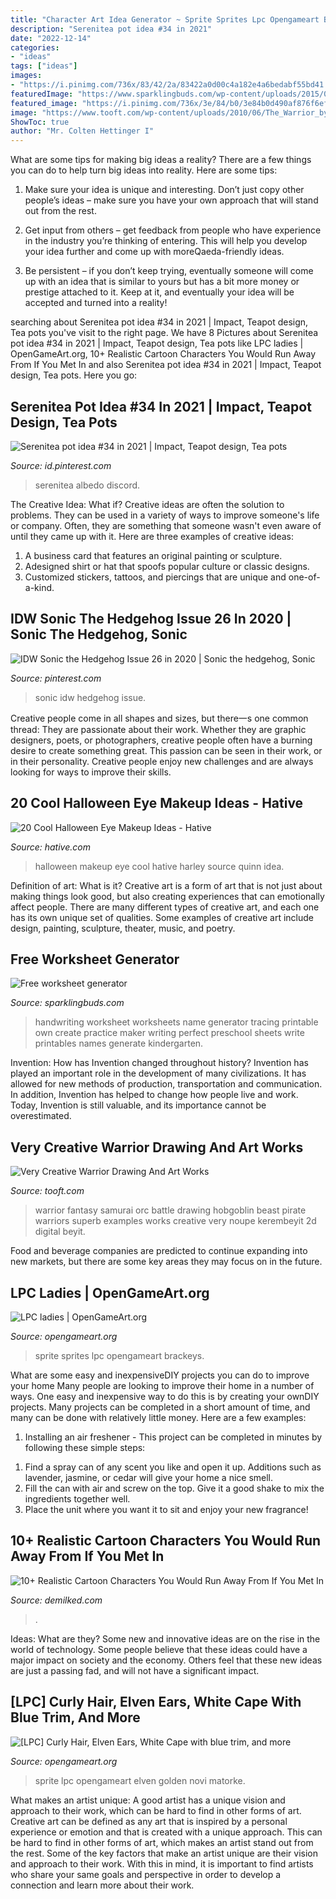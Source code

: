 ```yaml
---
title: "Character Art Idea Generator ~ Sprite Sprites Lpc Opengameart Brackeys"
description: "Serenitea pot idea #34 in 2021"
date: "2022-12-14"
categories:
- "ideas"
tags: ["ideas"]
images:
- "https://i.pinimg.com/736x/83/42/2a/83422a0d00c4a182e4a6bedabf55bd41.jpg"
featuredImage: "https://www.sparklingbuds.com/wp-content/uploads/2015/04/Free-handwriting-worksheet-generator-1.jpg"
featured_image: "https://i.pinimg.com/736x/3e/84/b0/3e84b0d490af876f6ef92f46651133a9.jpg"
image: "https://www.tooft.com/wp-content/uploads/2010/06/The_Warrior_by_kerembeyit_thumb.jpg"
ShowToc: true
author: "Mr. Colten Hettinger I"
---
```



What are some tips for making big ideas a reality?
There are a few things you can do to help turn big ideas into reality. Here are some tips:
1. Make sure your idea is unique and interesting. Don’t just copy other people’s ideas – make sure you have your own approach that will stand out from the rest.

2. Get input from others – get feedback from people who have experience in the industry you’re thinking of entering. This will help you develop your idea further and come up with moreQaeda-friendly ideas.

3. Be persistent – if you don’t keep trying, eventually someone will come up with an idea that is similar to yours but has a bit more money or prestige attached to it. Keep at it, and eventually your idea will be accepted and turned into a reality!

	

		
searching about Serenitea pot idea #34 in 2021 | Impact, Teapot design, Tea pots you've visit to the right page. We have 8 Pictures about Serenitea pot idea #34 in 2021 | Impact, Teapot design, Tea pots like LPC ladies | OpenGameArt.org, 10+ Realistic Cartoon Characters You Would Run Away From If You Met In and also Serenitea pot idea #34 in 2021 | Impact, Teapot design, Tea pots. Here you go:
		
    
## Serenitea Pot Idea #34 In 2021 | Impact, Teapot Design, Tea Pots

<img loading=lazy src="https://i.pinimg.com/736x/83/42/2a/83422a0d00c4a182e4a6bedabf55bd41.jpg" onerror="this.onerror=null;this.src='https://tse2.mm.bing.net/th?id=OIP.3TF2FwS9JvXoYblCf58eIgHaEo&amp;pid=15.1';" alt="Serenitea pot idea #34 in 2021 | Impact, Teapot design, Tea pots">

_Source: id.pinterest.com_

>serenitea albedo discord. 

	

The Creative Idea: What if?
Creative ideas are often the solution to problems. They can be used in a variety of ways to improve someone's life or company. Often, they are something that someone wasn't even aware of until they came up with it. Here are three examples of creative ideas: 
1. A business card that features an original painting or sculpture. 
2. Adesigned shirt or hat that spoofs popular culture or classic designs. 
3. Customized stickers, tattoos, and piercings that are unique and one-of-a-kind.

    
## IDW Sonic The Hedgehog Issue 26 In 2020 | Sonic The Hedgehog, Sonic

<img loading=lazy src="https://i.pinimg.com/736x/3e/84/b0/3e84b0d490af876f6ef92f46651133a9.jpg" onerror="this.onerror=null;this.src='https://tse1.mm.bing.net/th?id=OIP.vjwq9Mh2HskLtWOcvgIMVwHaJ3&amp;pid=15.1';" alt="IDW Sonic the Hedgehog Issue 26 in 2020 | Sonic the hedgehog, Sonic">

_Source: pinterest.com_

>sonic idw hedgehog issue. 

	

Creative people come in all shapes and sizes, but there一s one common thread: They are passionate about their work. Whether they are graphic designers, poets, or photographers, creative people often have a burning desire to create something great. This passion can be seen in their work, or in their personality. Creative people enjoy new challenges and are always looking for ways to improve their skills.

    
## 20 Cool Halloween Eye Makeup Ideas - Hative

<img loading=lazy src="https://hative.com/wp-content/uploads/2014/10/halloween-eye-makeup/2-halloween-eye-makeup-ideas.jpg" onerror="this.onerror=null;this.src='https://tse1.mm.bing.net/th?id=OIP.xEtm6fy4gnzYyJmpoZWIUgHaJr&amp;pid=15.1';" alt="20 Cool Halloween Eye Makeup Ideas - Hative">

_Source: hative.com_

>halloween makeup eye cool hative harley source quinn idea. 

	

Definition of art: What is it?
Creative art is a form of art that is not just about making things look good, but also creating experiences that can emotionally affect people. There are many different types of creative art, and each one has its own unique set of qualities. Some examples of creative art include design, painting, sculpture, theater, music, and poetry.

    
## Free Worksheet Generator

<img loading=lazy src="https://www.sparklingbuds.com/wp-content/uploads/2015/04/Free-handwriting-worksheet-generator-1.jpg" onerror="this.onerror=null;this.src='https://tse2.mm.bing.net/th?id=OIP.MsnvMIddfCekrH4dAwGqYQHaKb&amp;pid=15.1';" alt="Free worksheet generator">

_Source: sparklingbuds.com_

>handwriting worksheet worksheets name generator tracing printable own create practice maker writing perfect preschool sheets write printables names generate kindergarten. 

	

Invention: How has Invention changed throughout history?
Invention has played an important role in the development of many civilizations. It has allowed for new methods of production, transportation and communication. In addition, Invention has helped to change how people live and work. Today, Invention is still valuable, and its importance cannot be overestimated.

    
## Very Creative Warrior Drawing And Art Works

<img loading=lazy src="https://www.tooft.com/wp-content/uploads/2010/06/The_Warrior_by_kerembeyit_thumb.jpg" onerror="this.onerror=null;this.src='https://tse2.mm.bing.net/th?id=OIP.FwIXboLtTRuPzEcBrcBiSAHaK0&amp;pid=15.1';" alt="Very Creative Warrior Drawing And Art Works">

_Source: tooft.com_

>warrior fantasy samurai orc battle drawing hobgoblin beast pirate warriors superb examples works creative very noupe kerembeyit 2d digital beyit. 

	

Food and beverage companies are predicted to continue expanding into new markets, but there are some key areas they may focus on in the future.

    
## LPC Ladies | OpenGameArt.org

<img loading=lazy src="https://opengameart.org/sites/default/files/femalelightfullsheet.png" onerror="this.onerror=null;this.src='https://tse3.mm.bing.net/th?id=OIP.4C0sGai1M6QT8nsU3OT6CAHaL9&amp;pid=15.1';" alt="LPC ladies | OpenGameArt.org">

_Source: opengameart.org_

>sprite sprites lpc opengameart brackeys. 

	

What are some easy and inexpensiveDIY projects you can do to improve your home
Many people are looking to improve their home in a number of ways. One easy and inexpensive way to do this is by creating your ownDIY projects. Many projects can be completed in a short amount of time, and many can be done with relatively little money. Here are a few examples: 
1. Installing an air freshener - This project can be completed in minutes by following these simple steps: 

1) Find a spray can of any scent you like and open it up. Additions such as lavender, jasmine, or cedar will give your home a nice smell. 
2) Fill the can with air and screw on the top. Give it a good shake to mix the ingredients together well. 
3) Place the unit where you want it to sit and enjoy your new fragrance!

    
## 10+ Realistic Cartoon Characters You Would Run Away From If You Met In

<img loading=lazy src="https://www.demilked.com/magazine/wp-content/uploads/2017/06/realistic-cartoon-characters-3d-real-life-raw.png" onerror="this.onerror=null;this.src='https://tse3.mm.bing.net/th?id=OIP.oCqrGoBhBltFfLNUs_5MUQHaD4&amp;pid=15.1';" alt="10+ Realistic Cartoon Characters You Would Run Away From If You Met In">

_Source: demilked.com_

>. 

	

Ideas: What are they?
Some new and innovative ideas are on the rise in the world of technology. Some people believe that these ideas could have a major impact on society and the economy. Others feel that these new ideas are just a passing fad, and will not have a significant impact.

    
## [LPC] Curly Hair, Elven Ears, White Cape With Blue Trim, And More

<img loading=lazy src="https://opengameart.org/sites/default/files/canvas.png" onerror="this.onerror=null;this.src='https://tse1.mm.bing.net/th?id=OIP.4HuPgwilSWPIgx0J5efgKgHaL9&amp;pid=15.1';" alt="[LPC] Curly Hair, Elven Ears, White Cape with blue trim, and more">

_Source: opengameart.org_

>sprite lpc opengameart elven golden novi matorke. 

	

What makes an artist unique: A good artist has a unique vision and approach to their work, which can be hard to find in other forms of art.
Creative art can be defined as any art that is inspired by a personal experience or emotion and that is created with a unique approach. This can be hard to find in other forms of art, which makes an artist stand out from the rest. Some of the key factors that make an artist unique are their vision and approach to their work. With this in mind, it is important to find artists who share your same goals and perspective in order to develop a connection and learn more about their work.

